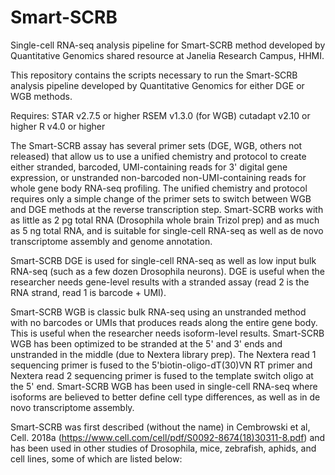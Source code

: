 # Smart-SCRB
Single-cell RNA-seq analysis pipeline for Smart-SCRB method developed by Quantitative Genomics shared resource at Janelia Research Campus, HHMI.

This repository contains the scripts necessary to run the Smart-SCRB analysis pipeline developed by Quantitative Genomics for either DGE or WGB methods.

Requires:
STAR v2.7.5 or higher
RSEM v1.3.0 (for WGB)
cutadapt v2.10 or higher
R v4.0 or higher

The Smart-SCRB assay has several primer sets (DGE, WGB, others not released) that allow us to use a unified chemistry and protocol to create either 
stranded, barcoded, UMI-containing reads for 3' digital gene expression, or unstranded non-barcoded non-UMI-containing reads for whole gene body RNA-seq 
profiling. The unified chemistry and protocol requires only a simple change of the primer sets to switch between WGB and DGE methods at the reverse transcription
step.  Smart-SCRB works with as little as 2 pg total RNA (Drosophila whole brain Trizol prep) and as much as 5 ng total RNA, and is suitable for single-cell RNA-seq
as well as de novo transcriptome assembly and genome annotation.

Smart-SCRB DGE is used for single-cell RNA-seq as well as low input bulk RNA-seq (such as a few dozen Drosophila neurons).  DGE is useful when the researcher
needs gene-level results with a stranded assay (read 2 is the RNA strand, read 1 is barcode + UMI).

Smart-SCRB WGB is classic bulk RNA-seq using an unstranded method with no barcodes or UMIs that produces reads along the entire gene body.  This is useful when
the researcher needs isoform-level results.  Smart-SCRB WGB has been optimized to be stranded at the 5' and 3' ends and unstranded in the middle (due to 
Nextera library prep).  The Nextera read 1 sequencing primer is fused to the 5'biotin-oligo-dT(30)VN RT primer and Nextera read 2 sequencing primer is fused
to the template switch oligo at the 5' end.  Smart-SCRB WGB has been used in single-cell RNA-seq where isoforms are believed to better define cell type differences,
as well as in de novo transcriptome assembly.

Smart-SCRB was first described (without the name) in Cembrowski et al, Cell. 2018a (https://www.cell.com/cell/pdf/S0092-8674(18)30311-8.pdf) and has been used in other
studies of Drosophila, mice, zebrafish, aphids, and cell lines, some of which are listed below:





